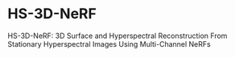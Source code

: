# HS-3D-NeRF
HS-3D-NeRF: 3D Surface and Hyperspectral Reconstruction From Stationary Hyperspectral Images Using Multi-Channel NeRFs

